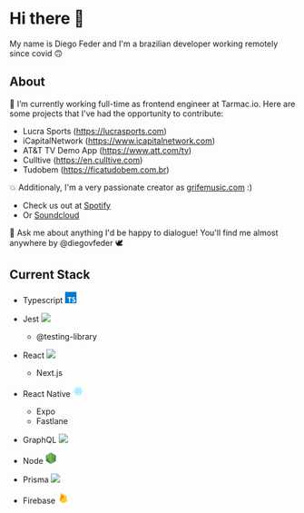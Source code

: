 # Hi there 👋

My name is Diego Feder and I'm a brazilian developer working remotely since covid 🙃

## About

👯 I’m currently working full-time as frontend engineer at Tarmac.io. Here are some projects that I've had the opportunity to contribute:
- Lucra Sports (https://lucrasports.com)
- iCapitalNetwork (https://www.icapitalnetwork.com)
- AT&T TV Demo App (https://www.att.com/tv)
- Culltive (https://en.culltive.com)
- Tudobem (https://ficatudobem.com.br)


💥 Additionaly, I'm a very passionate creator as [grifemusic.com](https://grifemusic.com/) :)
- Check us out at [Spotify](https://open.spotify.com/artist/0peVkBhumiuUyxMqc9EGUR)
- Or [Soundcloud](https://soundcloud.com/grifemusic)


💬 Ask me about anything I'd be happy to dialogue! You'll find me almost anywhere by @diegovfeder :dove:

## Current Stack

- Typescript
<code><img height="20" src="https://raw.githubusercontent.com/github/explore/80688e429a7d4ef2fca1e82350fe8e3517d3494d/topics/typescript/typescript.png"></code>

- Jest
<code><img height="20" src="https://cdn.auth0.com/blog/testing-react-with-jest/logo.png"></code>
  - @testing-library

- React
<code><img height="20" src="https://upload.wikimedia.org/wikipedia/commons/thumb/a/a7/React-icon.svg/1200px-React-icon.svg.png"></code>
  - Next.js

- React Native
<code><img height="20" src="https://raw.githubusercontent.com/github/explore/80688e429a7d4ef2fca1e82350fe8e3517d3494d/topics/react-native/react-native.png"></code>
  - Expo
  - Fastlane

- GraphQL
<code><img height="20" src="https://graphql.org/img/logo.svg"></code>

- Node
<code><img height="20" src="https://raw.githubusercontent.com/github/explore/80688e429a7d4ef2fca1e82350fe8e3517d3494d/topics/nodejs/nodejs.png"></code>

- Prisma
<code><img height="20" src="https://images.tute.io/tute/topic/prisma.png"></code>

- Firebase
<code><img height="20" src="https://raw.githubusercontent.com/github/explore/80688e429a7d4ef2fca1e82350fe8e3517d3494d/topics/firebase/firebase.png"></code>


<!--
**diegovfeder/diegovfeder** is a ✨ _special_ ✨ repository because its `README.md` (this file) appears on your GitHub profile.
-->
